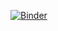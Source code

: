 [![Binder](https://mybinder.org/badge_logo.svg)](https://mybinder.org/v2/gh/PayneMcDowell/netflix_titles/master)
